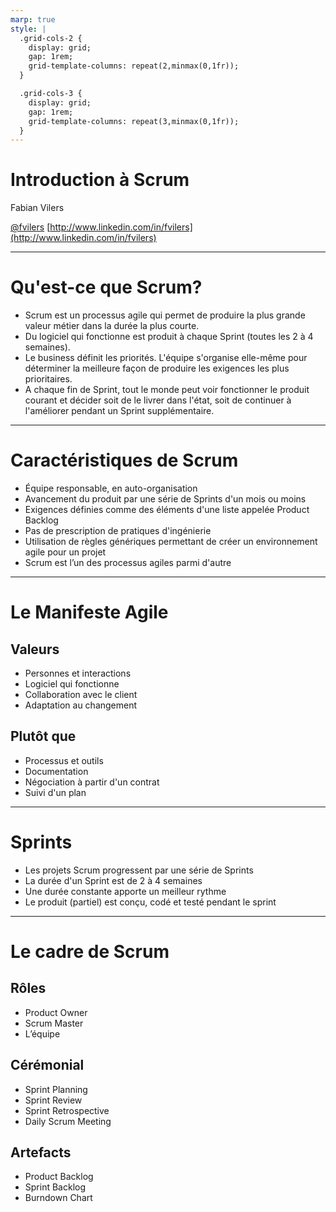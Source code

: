 ```yaml
---
marp: true
style: |
  .grid-cols-2 {
    display: grid;
    gap: 1rem;
    grid-template-columns: repeat(2,minmax(0,1fr));
  }

  .grid-cols-3 {
    display: grid;
    gap: 1rem;
    grid-template-columns: repeat(3,minmax(0,1fr));
  }
---
```


# Introduction à Scrum

Fabian Vilers

[@fvilers](https://github.com/fvilers)
[http://www.linkedin.com/in/fvilers](http://www.linkedin.com/in/fvilers)

---

# Qu'est-ce que Scrum?

- Scrum est un processus agile qui permet de produire la plus grande valeur métier dans la durée la plus courte.
- Du logiciel qui fonctionne est produit à chaque Sprint (toutes les 2 à 4 semaines).
- Le business définit les priorités. L'équipe s'organise elle-même pour déterminer la meilleure façon de produire les exigences les plus prioritaires.
- A chaque fin de Sprint, tout le monde peut voir fonctionner le produit courant et décider soit de le livrer dans l'état, soit de continuer à l'améliorer pendant un Sprint supplémentaire.

---

# Caractéristiques de Scrum

- Équipe responsable, en auto-organisation
- Avancement du produit par une série de Sprints d'un mois ou moins
- Exigences définies comme des éléments d'une liste appelée Product Backlog
- Pas de prescription de pratiques d'ingénierie
- Utilisation de règles génériques permettant de créer un environnement agile pour un projet
- Scrum est l’un des processus agiles parmi d'autre

---

# Le Manifeste Agile

<div class="grid-cols-2">
<div>

## Valeurs

- Personnes et interactions
- Logiciel qui fonctionne
- Collaboration avec le client
- Adaptation au changement

</div>
<div>

## Plutôt que

- Processus et outils
- Documentation
- Négociation à partir d'un contrat
- Suivi d'un plan

</div>
</div>

---

# Sprints

- Les projets Scrum progressent par une série de Sprints
- La durée d'un Sprint est de 2 à 4 semaines
- Une durée constante apporte un meilleur rythme
- Le produit (partiel) est conçu, codé et testé pendant le sprint

---

# Le cadre de Scrum

<div class="grid-cols-3">
<div>

## Rôles

- Product Owner
- Scrum Master
- L’équipe

</div>
<div>

## Cérémonial

- Sprint Planning
- Sprint Review
- Sprint Retrospective
- Daily Scrum Meeting

</div>

<div>

## Artefacts

- Product Backlog
- Sprint Backlog
- Burndown Chart

</div>
</div>
